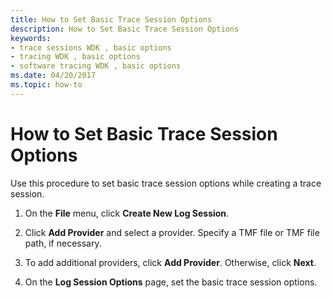 ```yaml
---
title: How to Set Basic Trace Session Options
description: How to Set Basic Trace Session Options
keywords:
- trace sessions WDK , basic options
- tracing WDK , basic options
- software tracing WDK , basic options
ms.date: 04/20/2017
ms.topic: how-to
---
```


# How to Set Basic Trace Session Options


Use this procedure to set basic trace session options while creating a trace session.

1.  On the **File** menu, click **Create New Log Session**.

2.  Click **Add Provider** and select a provider. Specify a TMF file or TMF file path, if necessary.

3.  To add additional providers, click **Add Provider**. Otherwise, click **Next**.

4.  On the **Log Session Options** page, set the basic trace session options.

